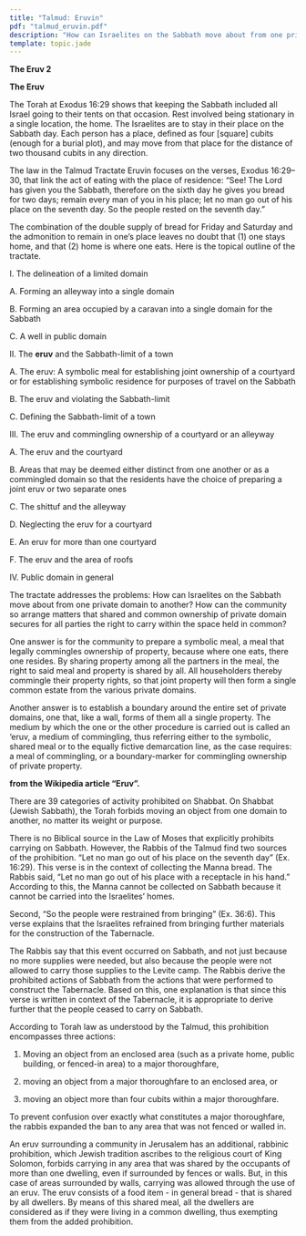 ```yaml
---
title: "Talmud: Eruvin"
pdf: "talmud_eruvin.pdf"
description: "How can Israelites on the Sabbath move about from one private domain to another? By use of an eruv, symbolic food that legally commingles privately owned domains."
template: topic.jade
---
```



**The Eruv 2**

**The Eruv**

The Torah at Exodus 16:29 shows that keeping the Sabbath included all
Israel going to their tents on that occasion. Rest involved being
stationary in a single location, the home. The Israelites are to stay in
their place on the Sabbath day. Each person has a place, defined as four
[square] cubits (enough for a burial plot), and may move from that place
for the distance of two thousand cubits in any direction.

The law in the Talmud Tractate Eruvin focuses on the verses, Exodus
16:29–30, that link the act of eating with the place of residence: “See!
The Lord has given you the Sabbath, therefore on the sixth day he gives
you bread for two days; remain every man of you in his place; let no man
go out of his place on the seventh day. So the people rested on the
seventh day.”

The combination of the double supply of bread for Friday and Saturday
and the admonition to remain in one’s place leaves no doubt that (1) one
stays home, and that (2) home is where one eats. Here is the topical
outline of the tractate.

I. The delineation of a limited domain

A. Forming an alleyway into a single domain

B. Forming an area occupied by a caravan into a single domain for the
Sabbath

C. A well in public domain

II. The **eruv** and the Sabbath-limit of a town

A. The eruv: A symbolic meal for establishing joint ownership of a
courtyard or for establishing symbolic residence for purposes of travel
on the Sabbath

B. The eruv and violating the Sabbath-limit

C. Defining the Sabbath-limit of a town

III. The eruv and commingling ownership of a courtyard or an alleyway

A. The eruv and the courtyard

B. Areas that may be deemed either distinct from one another or as a
commingled domain so that the residents have the choice of preparing a
joint eruv or two separate ones

C. The shittuf and the alleyway

D. Neglecting the eruv for a courtyard

E. An eruv for more than one courtyard

F. The eruv and the area of roofs

IV. Public domain in general

The tractate addresses the problems: How can Israelites on the Sabbath
move about from one private domain to another? How can the community so
arrange matters that shared and common ownership of private domain
secures for all parties the right to carry within the space held in
common?

One answer is for the community to prepare a symbolic meal, a meal that
legally commingles ownership of property, because where one eats, there
one resides. By sharing property among all the partners in the meal, the
right to said meal and property is shared by all. All householders
thereby commingle their property rights, so that joint property will
then form a single common estate from the various private domains.

Another answer is to establish a boundary around the entire set of
private domains, one that, like a wall, forms of them all a single
property. The medium by which the one or the other procedure is carried
out is called an ‘eruv, a medium of commingling, thus referring either
to the symbolic, shared meal or to the equally fictive demarcation line,
as the case requires: a meal of commingling, or a boundary-marker for
commingling ownership of private property.

**from the Wikipedia article “Eruv”.**

There are 39 categories of activity prohibited on Shabbat. On Shabbat
(Jewish Sabbath), the Torah forbids moving an object from one domain to
another, no matter its weight or purpose.

There is no Biblical source in the Law of Moses that explicitly
prohibits carrying on Sabbath. However, the Rabbis of the Talmud find
two sources of the prohibition. “Let no man go out of his place on the
seventh day” (Ex. 16:29). This verse is in the context of collecting the
Manna bread. The Rabbis said, “Let no man go out of his place with a
receptacle in his hand.” According to this, the Manna cannot be
collected on Sabbath because it cannot be carried into the Israelites’
homes.

Second, “So the people were restrained from bringing” (Ex. 36:6). This
verse explains that the Israelites refrained from bringing further
materials for the construction of the Tabernacle.

The Rabbis say that this event occurred on Sabbath, and not just because
no more supplies were needed, but also because the people were not
allowed to carry those supplies to the Levite camp. The Rabbis derive
the prohibited actions of Sabbath from the actions that were performed
to construct the Tabernacle. Based on this, one explanation is that
since this verse is written in context of the Tabernacle, it is
appropriate to derive further that the people ceased to carry on
Sabbath.

According to Torah law as understood by the Talmud, this prohibition
encompasses three actions:

1.  Moving an object from an enclosed area (such as a private home,
    public building, or fenced-in area) to a major thoroughfare,

2.  moving an object from a major thoroughfare to an enclosed area, or

3.  moving an object more than four cubits within a major thoroughfare.

To prevent confusion over exactly what constitutes a major thoroughfare,
the rabbis expanded the ban to any area that was not fenced or walled
in.

An eruv surrounding a community in Jerusalem has an additional, rabbinic
prohibition, which Jewish tradition ascribes to the religious court of
King Solomon, forbids carrying in any area that was shared by the
occupants of more than one dwelling, even if surrounded by fences or
walls. But, in this case of areas surrounded by walls, carrying was
allowed through the use of an eruv. The eruv consists of a food item -
in general bread - that is shared by all dwellers. By means of this
shared meal, all the dwellers are considered as if they were living in a
common dwelling, thus exempting them from the added prohibition.

